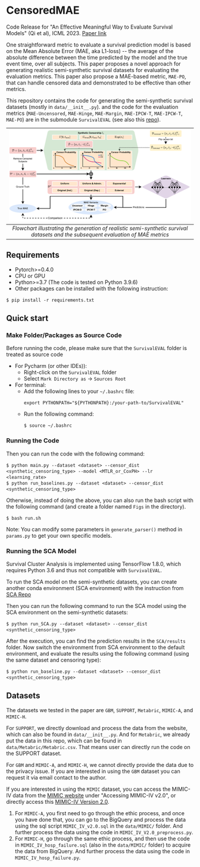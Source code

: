 # CensoredMAE
Code Release for "An Effective Meaningful Way to Evaluate Survival Models" (Qi et al), ICML 2023. [Paper link](https://arxiv.org/abs/2306.01196)

One straightforward metric to evaluate a survival prediction model is based on the Mean Absolute Error
(MAE, aka L1-loss) -- the average of the absolute difference between the time predicted by the model and the 
true event time, over all subjects.
This paper proposes a novel approach for generating realistic semi-synthetic survival datasets
for evaluating the evaluation metrics. 
This paper also propose a MAE-based metric, `MAE-PO`,
that can handle censored data and demonstrated to be effective than other metrics. 

This repository contains the code for generating the semi-synthetic survival datasets (mostly in `data/__init__.py`).
and the code for the evaluation metrics (`MAE-Uncensored`, `MAE-Hinge`, `MAE-Margin`, `MAE-IPCW-T`, `MAE-IPCW-T`, 
`MAE-PO`) are in the submodule `SurvivalEVAL` (see also this [repo](https://github.com/shi-ang/SurvivalEVAL)).

| ![space-1.jpg](Figs/semi_synthetic_flowchart.png) | 
|:--:| 
| *Flowchart illustrating the generation of realistic semi-synthetic survival datasets and the subsequent evaluation of MAE metrics* |


## Requirements
- Pytorch>=0.4.0
- CPU or GPU
- Python>=3.7 (The code is tested on Python 3.9.6)
- Other packages can be installed with the following instruction:
```
$ pip install -r requirements.txt
```

## Quick start
### Make Folder/Packages as Source Code
Before running the code, please make sure that the `SurvivalEVAL` folder is treated as source code
- For Pycharm (or other IDEs)):
    - Right-click on the `SurvivalEVAL` folder
    - Select `Mark Directory as` -> `Sources Root`
- For terminal:
    - Add the following lines to your `~/.bashrc` file:
        ```
        export PYTHONPATH="${PYTHONPATH}:/your-path-to/SurvivalEVAL"
        ```
    - Run the following command:
        ```
        $ source ~/.bashrc
        ```

### Running the Code
Then you can run the code with the following command:
```
$ python main.py --dataset <dataset> --censor_dist <synthetic_censoring_type> --model <MTLR_or_CoxPH> --lr <learning_rate>
$ python run_baselines.py --dataset <dataset> --censor_dist <synthetic_censoring_type>
```
Otherwise, instead of doing the above, you can also run the bash script with the following command (and create a folder named `Figs` in the directory).
```
$ bash run.sh
```
Note: You can modify some parameters in `generate_parser()` method in `params.py` to get your own specific models.


### Running the SCA Model
Survival Cluster Analysis is implemented using TensorFlow 1.8.0, which requires Python 3.6 and thus not compatible with `SurvivalEVAL`.

To run the SCA model on the semi-synthetic datasets, you can create another conda environment (SCA environment) with the instruction from
[SCA Repo](https://github.com/paidamoyo/survival_cluster_analysis)

Then you can run the following command to run the SCA model using the SCA environment 
on the semi-synthetic datasets:
```
$ python run_SCA.py --dataset <dataset> --censor_dist <synthetic_censoring_type>
```
After the execution, you can find the prediction results in the `SCA/results` folder.
Now switch the environment from SCA environment to the default environment, 
and evaluate the results using the following command (using the same dataset and censoring type):
```
$ python run_baseline.py --dataset <dataset> --censor_dist <synthetic_censoring_type>
```


## Datasets
The datasets we tested in the paper are `GBM`, `SUPPORT`, `Metabric`, `MIMIC-A`, and `MIMIC-H`.

For `SUPPORT`, we directly download and process the data from the website, which can also be found in `data/__init__.py`.
And for `Metabric`, we already put the data in this repo, which can be found in `data/Metabric/Metabric.csv`.
That means user can directly run the code on the SUPPORT dataset.

For `GBM` and `MIMIC-A`, and `MIMIC-H`, we cannot directly provide the data due to the privacy issue.
If you are interested in using the `GBM` dataset you can request it via email contact to the author.

If you are interested in using the `MIMIC` dataset, you can access the MIMIC-IV data from the [MIMIC website](https://mimic.physionet.org/) under "Accessing MIMIC-IV v2.0", or directly access this [MIMIC-IV Version 2.0](https://physionet.org/content/mimiciv/2.0/).
1. For `MIMIC-A`, you first need to go through the ethic process, and once you have done that, you can go to the 
BigQuery and process the data using the sql script `MIMIC_IV_v2.0.sql` in the `data/MIMIC/` folder.
And further process the data using the code in `MIMIC_IV_V2.0_preprocess.py`.
2. For `MIMIC-H`, go through the same ethic process, and then use the code in `MIMIC_IV_hosp_failure.sql` 
(also in the `data/MIMIC/` folder) to acquire the data from BigQuery. 
And further process the data using the code in `MIMIC_IV_hosp_failure.py`.
